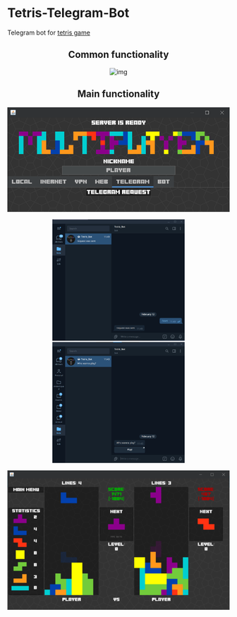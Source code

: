 
# Tetris-Telegram-Bot
Telegram bot for [tetris game](https://github.com/vitaliysheshkoff/Tetris-Multiplayer)


<h2 align="center">Common functionality</h2>

<p align="center">
  <img src="https://github.com/Sheshkon/Tetris-Telegram-Bot/blob/main/readme/gifs/example.gif?raw=true" width="600" alt="img"/> 
</p>

<h2 align="center">Main functionality</h2>
 
<p align="center">
  <img src="https://github.com/Sheshkon/Tetris-Telegram-Bot/blob/main/readme/screenshots/image_2022-02-12_11-59-34.png?raw=true" width="600" alt="img"/> 
</p>


<p align="center">
  <img src="https://github.com/Sheshkon/Tetris-Telegram-Bot/blob/main/readme/screenshots/image_2022-02-12_11-50-34.png?raw=true" width="300" alt="img"/>
   <img src="https://github.com/Sheshkon/Tetris-Telegram-Bot/blob/main/readme/screenshots/image_2022-02-12_11-47-48.png?raw=true" width="300" alt="img"/>
</p>

<p align="center">
  <img src="https://github.com/Sheshkon/Tetris-Telegram-Bot/blob/main/readme/screenshots/image_2022-02-12_11-58-42.png?raw=true" alt="img"/>
</p>
